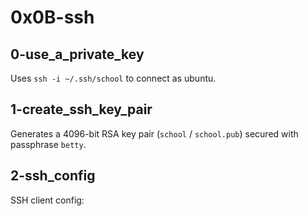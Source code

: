# 0x0B-ssh

## 0-use_a_private_key
Uses `ssh -i ~/.ssh/school` to connect as ubuntu.

## 1-create_ssh_key_pair
Generates a 4096-bit RSA key pair (`school` / `school.pub`) secured with passphrase `betty`.

## 2-ssh_config
SSH client config:
